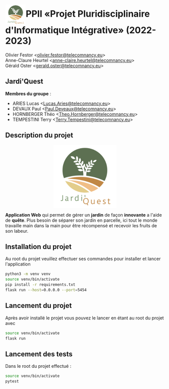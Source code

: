 # <img title="Jardi'Quest logo" alt="Logo de jardi'quest" src="./.res-readme/Jardi'Quest.svg" style="height: 65px; width: 65px; vertical-align: middle" width="65" height="65" >PPII «Projet Pluridisciplinaire d'Informatique Intégrative» (2022-2023) 

Olivier Festor <<olivier.festor@telecomnancy.eu>>  
Anne-Claure Heurtel <<anne-claire.heurtel@telecomnancy.eu>>  
Gérald Oster <<gerald.oster@telecomnancy.eu>>  


## Jardi'Quest

**Membres du groupe** :
- ARIES Lucas <<Lucas.Aries@telecomnancy.eu>>  
- DEVAUX Paul <<Paul.Deveaux@telecomnancy.eu>>  
- HORNBERGER Théo <<Theo.Hornberger@telecomnancy.eu>>  
- TEMPESTINI Terry <<Terry.Tempestini@telecomnancy.eu>>  

## Description du projet

<img title="Jardi'Quest logo" alt="Logo de jardi'quest" src="./.res-readme/Jardi'Quest.svg" style="height: 200px; width: 200px; margin: auto; display: block" width="200" height="200">

**Application Web** qui permet de gérer un **jardin** de façon **innovante** a l'aide de **quête**.
Plus besoin de séparer son jardin en parcelle, ici tout le monde travaille main dans la main pour être récompensé et recevoir les fruits de son labeur.


## Installation du projet
Au root du projet veuillez effectuer ses commandes pour installer et lancer l'application
```bash
python3 -m venv venv
source venv/bin/activate
pip install -r requirements.txt
flask run --host=0.0.0.0 --port=5454
```

## Lancement du projet
Après avoir installé le projet vous pouvez le lancer en étant au root du projet avec
```bash
source venv/bin/activate
flask run
```

## Lancement des tests
Dans le root du projet effectué :
```bash
source venv/bin/activate
pytest
```